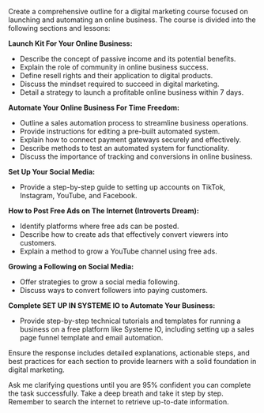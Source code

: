 Create a comprehensive outline for a digital marketing course focused on launching and automating an online business. The course is divided into the following sections and lessons:

**Launch Kit For Your Online Business:**
- Describe the concept of passive income and its potential benefits.
- Explain the role of community in online business success.
- Define resell rights and their application to digital products.
- Discuss the mindset required to succeed in digital marketing.
- Detail a strategy to launch a profitable online business within 7 days.

**Automate Your Online Business For Time Freedom:**
- Outline a sales automation process to streamline business operations.
- Provide instructions for editing a pre-built automated system.
- Explain how to connect payment gateways securely and effectively.
- Describe methods to test an automated system for functionality.
- Discuss the importance of tracking and conversions in online business.

**Set Up Your Social Media:**
- Provide a step-by-step guide to setting up accounts on TikTok, Instagram, YouTube, and Facebook.

**How to Post Free Ads on The Internet (Introverts Dream):**
- Identify platforms where free ads can be posted.
- Describe how to create ads that effectively convert viewers into customers.
- Explain a method to grow a YouTube channel using free ads.

**Growing a Following on Social Media:**
- Offer strategies to grow a social media following.
- Discuss ways to convert followers into paying customers.

**Complete SET UP IN SYSTEME IO to Automate Your Business:**
- Provide step-by-step technical tutorials and templates for running a business on a free platform like Systeme IO, including setting up a sales page funnel template and email automation.

Ensure the response includes detailed explanations, actionable steps, and best practices for each section to provide learners with a solid foundation in digital marketing. 

Ask me clarifying questions until you are 95% confident you can complete the task successfully. Take a deep breath and take it step by step. Remember to search the internet to retrieve up-to-date information.